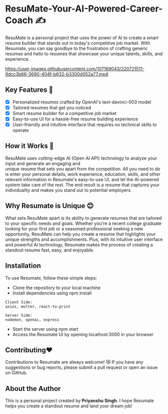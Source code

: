 # ResuMate-Your-AI-Powered-Career-Coach ✍
ResuMate is a personal project that uses the power of AI to create a smart resume builder that stands out in today's 
competitive job market. With Resumate, you can say goodbye to the frustration of crafting generic resumes and hello 
to resumes that showcase your unique talents, skills, and experience.     

https://user-images.githubusercontent.com/107169043/220721511-9dcc3b66-3690-404f-b632-b3300d052a77.mp4

## **Key Features** 🌟  
 
- [x] Personalized resumes crafted by OpenAI's text-davinci-003 model
- [x] Tailored resumes that get you noticed  
- [x] Smart resume builder for a competitive job market
- [x] Easy-to-use UI for a hassle-free resume building experience  
- [x] User-friendly and intuitive interface that requires no technical skills to operate

## **How it Works** 🤠

ResuMate uses cutting-edge AI (Open AI API) technology to analyze your input and generate an engaging and  
unique resume that sets you apart from the competition. All you need to do is enter your personal details, 
work experience, education, skills, and other relevant information in Resumate's easy-to-use UI, and let 
the AI-powered system take care of the rest. The end result is a resume that captures your individuality 
and makes you stand out to potential employers.

## **Why Resumate is Unique** 😊

What sets ResuMate apart is its ability to generate resumes that are tailored to your specific needs and goals. 
Whether you're a recent college graduate looking for your first job or a seasoned professional seeking a new opportunity, 
ResuMate can help you create a resume that highlights your unique strengths and accomplishments. 
Plus, with its intuitive user interface and powerful AI technology, Resumate makes the process of creating a standout resume fast, easy, and enjoyable.

## **Installation**

To use Resumate, follow these simple steps: 

- Clone the repository to your local machine
- Install dependencies using npm install
 
 ~~~
Client Side:
axios, multer, react-to-print
 ~~~
 
 ~~~
 Server Side:
 nodemon, openai, express
 ~~~
- Start the server using npm start
- Access the Resumate UI by opening localhost:3000 in your browser

## **Contributing♥**

Contributions to Resumate are always welcome! 😻
If you have any suggestions or bug reports, please submit a pull request or open an issue on GitHub.

## **About the Author**

This is a personal project created by **Priyanshu Singh**. I hope Resumate helps you create a standout resume and land your dream job!
